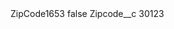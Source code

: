 <?xml version="1.0" encoding="UTF-8"?>
<CustomMetadata xmlns="http://soap.sforce.com/2006/04/metadata" xmlns:xsi="http://www.w3.org/2001/XMLSchema-instance" xmlns:xsd="http://www.w3.org/2001/XMLSchema">
    <label>ZipCode1653</label>
    <protected>false</protected>
    <values>
        <field>Zipcode__c</field>
        <value xsi:type="xsd:string">30123</value>
    </values>
</CustomMetadata>
